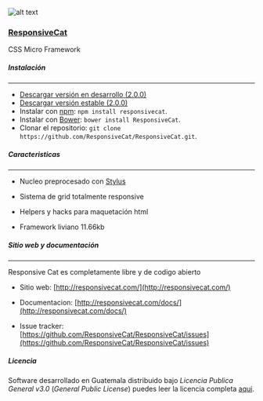 ![alt text](http://img.ldonis.net/rcat/rcat-logo-notext-225.png "ResponsiveCat logo")

### [ResponsiveCat](http://responsivecat.com/)
CSS Micro Framework

##### Instalación
----------------
* [Descargar versión en desarrollo (2.0.0)](https://github.com/ResponsiveCat/ResponsiveCat/archive/master.zip)
* [Descargar versión estable (2.0.0)](https://github.com/ResponsiveCat/ResponsiveCat/archive/2.0.0.zip)
* Instalar con [npm](https://www.npmjs.com): `npm install responsivecat`.
* Instalar con [Bower](http://bower.io): `bower install ResponsiveCat`.
* Clonar el repositorio: `git clone https://github.com/ResponsiveCat/ResponsiveCat.git`.

##### Caracteristicas
---------------

* Nucleo preprocesado con [Stylus](http://stylus-lang.com/)

* Sistema de grid totalmente responsive

* Helpers y hacks para maquetación html

* Framework liviano 11.66kb

##### Sitio web y documentación
---------------

Responsive Cat es completamente libre y de codigo abierto

* Sitio web: [http://responsivecat.com/](http://responsivecat.com/)

* Documentacion: [http://responsivecat.com/docs/](http://responsivecat.com/docs/)

* Issue tracker: [https://github.com/ResponsiveCat/ResponsiveCat/issues](https://github.com/ResponsiveCat/ResponsiveCat/issues)


##### Licencia

Software desarrollado en Guatemala distribuido bajo *Licencia Publica General v3.0* (*General Public License*)  puedes leer la licencia completa [aqui](https://github.com/ResponsiveCat/ResponsiveCat/blob/master/LICENSE).
